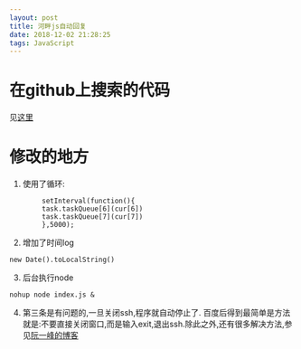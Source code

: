 ```yaml
---
layout: post
title: 河畔js自动回复
date: 2018-12-02 21:28:25
tags: JavaScript
---
```

# 在github上搜索的代码
见[这里](https://github.com/CrossMountain/uestc-bbs-request)

# 修改的地方
1. 使用了循环:

```
		setInterval(function(){
		task.taskQueue[6](cur[6])	
		task.taskQueue[7](cur[7])	
		},5000);

```
2. 增加了时间log
```
new Date().toLocalString()
```
3. 后台执行node
```
nohup node index.js &
```
4. 第三条是有问题的,一旦关闭ssh,程序就自动停止了.
百度后得到最简单是方法就是:不要直接关闭窗口,而是输入exit,退出ssh.除此之外,还有很多解决方法,参见[阮一峰的博客](http://www.ruanyifeng.com/blog/2016/02/linux-daemon.html)
